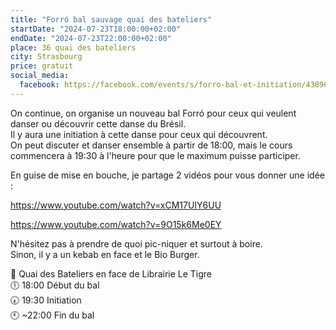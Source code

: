 ```yaml
---
title: "Forró bal sauvage quai des bateliers"
startDate: "2024-07-23T18:00:00+02:00"
endDate: "2024-07-23T22:00:00+02:00"
place: 36 quai des bateliers
city: Strasbourg
price: gratuit
social_media:
  facebook: https://facebook.com/events/s/forro-bal-et-initiation/438968589121479/
---
```

On continue, on organise un nouveau bal Forró pour ceux qui veulent danser ou découvrir cette danse du Brésil.  
Il y aura une initiation à cette danse pour ceux qui découvrent.  
On peut discuter et danser ensemble à partir de 18:00, mais le cours commencera à 19:30 à l'heure pour que le maximum puisse participer.

En guise de mise en bouche, je partage 2 vidéos pour vous donner une idée :

https://www.youtube.com/watch?v=xCM17UIY6UU

https://www.youtube.com/watch?v=9O15k6Me0EY

N'hésitez pas à prendre de quoi pic-niquer et surtout à boire.  
Sinon, il y a un kebab en face et le Bio Burger.  

📌 Quai des Bateliers en face de Librairie Le Tigre  
🕕 18:00 Début du bal  
🕢 19:30 Initiation  
🕙 ~22:00 Fin du bal  
